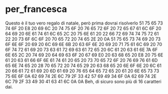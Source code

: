 # per_francesca
Questo è il tuo vero regalo di natale, però prima dovrai risolverlo
51 75 65 73 74 6F 20 E8 20 69 6C 20 74 75 6F 20 76 65 72 6F 20 72 65 67 61 6C 6F 20 64 69 20 6E 61 74 61 6C 65 2C 20 75 6E 61 20 22 66 72 69 74 74 75 72 61 22 20 73 6F 6C 6F 20 70 65 72 20 74 65 2E 20 0A 51 75 65 73 74 69 20 73 6F 6E 6F 20 69 20 6C 69 6E 6B 20 63 6F 6E 20 69 20 71 75 61 6C 69 20 70 6F 74 72 61 69 20 73 63 61 72 69 63 61 72 65 20 6C 61 20 63 61 6E 7A 6F 6E 65 2C 20 74 69 20 64 69 63 6F 20 67 69 E0 20 63 68 65 20 E8 20 75 6E 61 20 63 61 66 6F 6E 61 74 61 20 65 20 73 70 65 72 6F 20 76 69 76 61 6D 65 6E 74 65 20 28 70 65 72 20 74 65 29 20 63 68 65 20 6E 6F 6E 20 6C 61 20 66 61 72 61 69 20 6D 61 69 20 76 65 64 65 72 65 20 61 20 6E 65 73 73 75 6E 6F 0A 62 69 74 2E 6C 79 2F 33 42 57 69 49 34 6F 0A 62 69 74 2E 6C 79 2F 33 49 30 41 63 41 6C 0A 0A
Beh, di sicuro sono più di 16 caratteri dai. 
